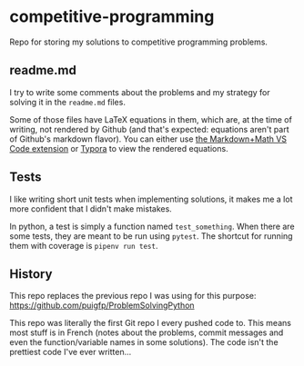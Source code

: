 # competitive-programming

Repo for storing my solutions to competitive programming problems.

## readme.md

I try to write some comments about the problems and my strategy for solving it in the `readme.md` files.

Some of those files have LaTeX equations in them, which are, at the time of writing, not rendered by Github (and that's expected: equations aren't part of Github's markdown flavor). You can either use [the Markdown+Math VS Code extension](https://marketplace.visualstudio.com/items?itemName=goessner.mdmath) or [Typora](https://www.typora.io/) to view the rendered equations.

## Tests

I like writing short unit tests when implementing solutions, it makes me a lot more confident that I didn't make mistakes.

In python, a test is simply a function named `test_something`. When there are some tests, they are meant to be run using `pytest`. The shortcut for running them with coverage is `pipenv run test`.

## History

This repo replaces the previous repo I was using for this purpose: https://github.com/puigfp/ProblemSolvingPython

This repo was literally the first Git repo I every pushed code to. This means most stuff is in French (notes about the problems, commit messages and even the function/variable names in some solutions). The code isn't the prettiest code I've ever written...
